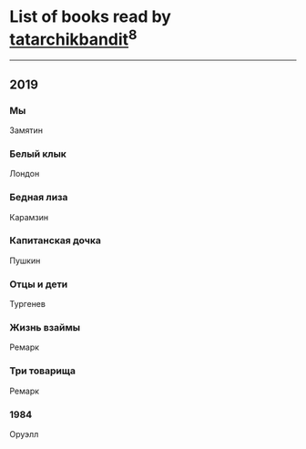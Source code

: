 # List of books read by [tatarchikbandit](http://vk.com/id104025550)<sup>8</sup>
---

## 2019

### Мы
Замятин


### Белый клык
Лондон


### Бедная лиза
Карамзин


### Капитанская дочка
Пушкин


### Отцы и дети
Тургенев


### Жизнь взаймы
Ремарк


### Три товарища
Ремарк


### 1984
Оруэлл



